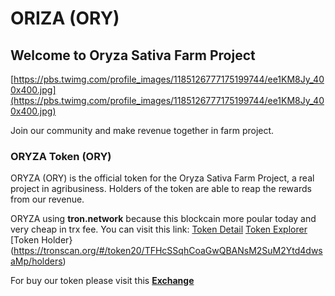 # ORIZA (ORY)

## Welcome to Oryza Sativa Farm Project

[https://pbs.twimg.com/profile_images/1185126777175199744/ee1KM8Jy_400x400.jpg](https://pbs.twimg.com/profile_images/1185126777175199744/ee1KM8Jy_400x400.jpg)

Join our community and make revenue together in farm project.

### ORYZA Token (ORY)

ORYZA (ORY) is the official token for the Oryza Sativa Farm Project, a real project in agribusiness. Holders of the token are able to reap the rewards from our revenue.

ORYZA using **tron.network** because this blockcain more poular today and very cheap in trx fee.
You can visit this link:
[Token Detail](https://tronscan.org/#/token20/TFHcSSqhCoaGwQBANsM2SuM2Ytd4dwsaMp)
[Token Explorer](https://tronscan.org/#/token20/TFHcSSqhCoaGwQBANsM2SuM2Ytd4dwsaMp/transfers)
[Token Holder}(https://tronscan.org/#/token20/TFHcSSqhCoaGwQBANsM2SuM2Ytd4dwsaMp/holders)

For buy our token please visit this **[Exchange](https://trx.market)**

